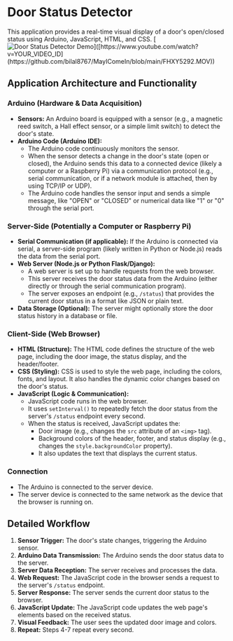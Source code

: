 # Door Status Detector

This application provides a real-time visual display of a door's open/closed status using Arduino, JavaScript, HTML, and CSS.
[![Door Status Detector Demo]([https://img.youtube.com/vi/YOUR_VIDEO_ID/0.jpg](https://github.com/bilal8767/MayIComeIn/blob/main/FHXY5292.MOV))]([https://www.youtube.com/watch?v=YOUR_VIDEO_ID](https://github.com/bilal8767/MayIComeIn/blob/main/FHXY5292.MOV))

## Application Architecture and Functionality

### Arduino (Hardware & Data Acquisition)

* **Sensors:** An Arduino board is equipped with a sensor (e.g., a magnetic reed switch, a Hall effect sensor, or a simple limit switch) to detect the door's state.
* **Arduino Code (Arduino IDE):**
    * The Arduino code continuously monitors the sensor.
    * When the sensor detects a change in the door's state (open or closed), the Arduino sends this data to a connected device (likely a computer or a Raspberry Pi) via a communication protocol (e.g., serial communication, or if a network module is attached, then by using TCP/IP or UDP).
    * The Arduino code handles the sensor input and sends a simple message, like "OPEN" or "CLOSED" or numerical data like "1" or "0" through the serial port.

### Server-Side (Potentially a Computer or Raspberry Pi)

* **Serial Communication (if applicable):** If the Arduino is connected via serial, a server-side program (likely written in Python or Node.js) reads the data from the serial port.
* **Web Server (Node.js or Python Flask/Django):**
    * A web server is set up to handle requests from the web browser.
    * This server receives the door status data from the Arduino (either directly or through the serial communication program).
    * The server exposes an endpoint (e.g., `/status`) that provides the current door status in a format like JSON or plain text.
* **Data Storage (Optional):** The server might optionally store the door status history in a database or file.

### Client-Side (Web Browser)

* **HTML (Structure):** The HTML code defines the structure of the web page, including the door image, the status display, and the header/footer.
* **CSS (Styling):** CSS is used to style the web page, including the colors, fonts, and layout. It also handles the dynamic color changes based on the door's status.
* **JavaScript (Logic & Communication):**
    * JavaScript code runs in the web browser.
    * It uses `setInterval()` to repeatedly fetch the door status from the server's `/status` endpoint every second.
    * When the status is received, JavaScript updates the:
        * Door image (e.g., changes the `src` attribute of an `<img>` tag).
        * Background colors of the header, footer, and status display (e.g., changes the `style.backgroundColor` property).
        * It also updates the text that displays the current status.

### Connection

* The Arduino is connected to the server device.
* The server device is connected to the same network as the device that the browser is running on.

## Detailed Workflow

1.  **Sensor Trigger:** The door's state changes, triggering the Arduino sensor.
2.  **Arduino Data Transmission:** The Arduino sends the door status data to the server.
3.  **Server Data Reception:** The server receives and processes the data.
4.  **Web Request:** The JavaScript code in the browser sends a request to the server's `/status` endpoint.
5.  **Server Response:** The server sends the current door status to the browser.
6.  **JavaScript Update:** The JavaScript code updates the web page's elements based on the received status.
7.  **Visual Feedback:** The user sees the updated door image and colors.
8.  **Repeat:** Steps 4-7 repeat every second.
